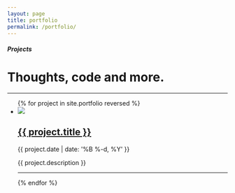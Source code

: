 ```yaml
---
layout: page
title: portfolio
permalink: /portfolio/
---
```


<div class="blog">
<h5 class="section-intro">Projects</h5>
<h1 class="blog-heading">Thoughts, code and more.</h1>
<!--<h5 style="text-align: center;">Under construction, please come back again soon...</h5>-->
<hr>
<ul class="post-list">
    {% for project in site.portfolio reversed %}
    <li>
        <div class="row">
            <div class="column-img">
                <a class="post-title" href="{{ site.baseurl }}{{ project.url }}"><img class="thumbnail center" style="{{ project.style }}" src="{{ project.img }}"></a> 
            </div>
            <div class="column-project">
                <h2><a class="post-title" href="{{ site.baseurl }}{{ project.url }}">{{ project.title }}</a></h2>
                <p class="post-meta">{{ project.date | date: '%B %-d, %Y' }}</p>
                <p>{{ project.description }}</p>
            </div>
        </div>
        <hr />
    </li>
    {% endfor %}
  </ul>

<!--
{% for project in site.portfolio %}

{% if project.redirect %}
<div class="project">
    <div class="thumbnail">
        <a href="{{ project.redirect }}" target="_blank">
        {% if project.img %}
        <img class="thumbnail" src="{{ project.img }}"/>
        {% else %}
        <div class="thumbnail blankbox"></div>
        {% endif %}    
        <span>
            <h1>{{ project.title }}</h1>
            <br/>
            <p>{{ project.description }}</p>
        </span>
        </a>
    </div>
</div>
{% else %}

<div class="project ">
    <div class="thumbnail">
        <a href="{{ site.baseurl }}{{ project.url }}">
        {% if project.img %}
        <img class="thumbnail" src="{{ project.img }}"/>
        {% else %}
        <div class="thumbnail blankbox"></div>
        {% endif %}    
        <span>
            <h1>{{ project.title }}</h1>
            <br/>
            <p>{{ project.description }}</p>
        </span>
        </a>
    </div>
</div>

{% endif %}

{% endfor %}
-->
<div>

